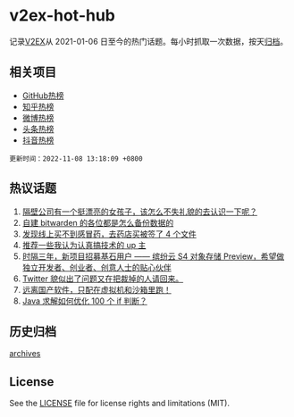 # v2ex-hot-hub

 记录[V2EX](https://www.v2ex.com/)从 2021-01-06 日至今的热门话题。每小时抓取一次数据，按天[归档](archives)。
 
 ## 相关项目

- [GitHub热榜](https://github.com/snaildev/github-hot-hub)
- [知乎热榜](https://github.com/snaildev/zhihu-hot-hub)
- [微博热榜](https://github.com/snaildev/weibo-hot-hub)
- [头条热榜](https://github.com/snaildev/toutiao-hot-hub)
- [抖音热榜](https://github.com/snaildev/douyin-hot-hub)


 `更新时间：2022-11-08 13:18:09 +0800`

## 热议话题

1. [隔壁公司有一个挺漂亮的女孩子，该怎么不失礼貌的去认识一下呢？](https://www.v2ex.com/t/893340)
1. [自建 bitwarden 的各位都是怎么备份数据的](https://www.v2ex.com/t/893325)
1. [发现线上买不到感冒药，去药店买被签了 4 个文件](https://www.v2ex.com/t/893490)
1. [推荐一些我认为认真搞技术的 up 主](https://www.v2ex.com/t/893469)
1. [时隔三年，新项目招募基石用户 —— 缤纷云 S4 对象存储 Preview，希望做独立开发者、创业者、创意人士的贴心伙伴](https://www.v2ex.com/t/893410)
1. [Twitter 貌似出了问题又在把裁掉的人请回来。](https://www.v2ex.com/t/893298)
1. [远离国产软件，只配在虚拟机和沙箱里跑！](https://www.v2ex.com/t/893462)
1. [Java 求解如何优化 100 个 if 判断？](https://www.v2ex.com/t/893424)

## 历史归档

[archives](archives)

## License

See the [LICENSE](LICENSE) file for license rights and limitations (MIT).

